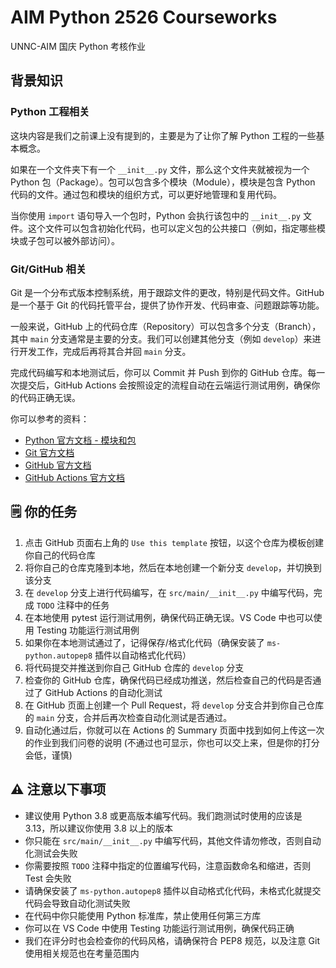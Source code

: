 # AIM Python 2526 Courseworks

UNNC-AIM 国庆 Python 考核作业

## 背景知识

### Python 工程相关

这块内容是我们之前课上没有提到的，主要是为了让你了解 Python 工程的一些基本概念。

如果在一个文件夹下有一个 `__init__.py` 文件，那么这个文件夹就被视为一个 Python 包（Package）。包可以包含多个模块（Module），模块是包含 Python 代码的文件。通过包和模块的组织方式，可以更好地管理和复用代码。

当你使用 `import` 语句导入一个包时，Python 会执行该包中的 `__init__.py` 文件。这个文件可以包含初始化代码，也可以定义包的公共接口（例如，指定哪些模块或子包可以被外部访问）。

### Git/GitHub 相关

Git 是一个分布式版本控制系统，用于跟踪文件的更改，特别是代码文件。GitHub 是一个基于 Git 的代码托管平台，提供了协作开发、代码审查、问题跟踪等功能。

一般来说，GitHub 上的代码仓库（Repository）可以包含多个分支（Branch），其中 `main` 分支通常是主要的分支。我们可以创建其他分支（例如 `develop`）来进行开发工作，完成后再将其合并回 `main` 分支。

完成代码编写和本地测试后，你可以 Commit 并 Push 到你的 GitHub 仓库。每一次提交后，GitHub Actions 会按照设定的流程自动在云端运行测试用例，确保你的代码正确无误。

你可以参考的资料：

- [Python 官方文档 - 模块和包](https://docs.python.org/zh-cn/3/tutorial/modules.html#packages)
- [Git 官方文档](https://git-scm.com/doc)
- [GitHub 官方文档](https://docs.github.com/en/get-started/quickstart)
- [GitHub Actions 官方文档](https://docs.github.com/en/actions)

## 🗒️ 你的任务

1. 点击 GitHub 页面右上角的 `Use this template` 按钮，以这个仓库为模板创建你自己的代码仓库
2. 将你自己的仓库克隆到本地，然后在本地创建一个新分支 `develop`，并切换到该分支
3. 在 `develop` 分支上进行代码编写，在 `src/main/__init__.py` 中编写代码，完成 `TODO` 注释中的任务
4. 在本地使用 pytest 运行测试用例，确保代码正确无误。VS Code 中也可以使用 Testing 功能运行测试用例
5. 如果你在本地测试通过了，记得保存/格式化代码（确保安装了 `ms-python.autopep8` 插件以自动格式化代码）
6. 将代码提交并推送到你自己 GitHub 仓库的 `develop` 分支
7. 检查你的 GitHub 仓库，确保代码已经成功推送，然后检查自己的代码是否通过了 GitHub Actions 的自动化测试
8. 在 GitHub 页面上创建一个 Pull Request，将 `develop` 分支合并到你自己仓库的 `main` 分支，合并后再次检查自动化测试是否通过。
9. 自动化通过后，你就可以在 Actions 的 Summary 页面中找到如何上传这一次的作业到我们问卷的说明 (不通过也可显示，你也可以交上来，但是你的打分会低，谨慎)

## ⚠️ 注意以下事项

- 建议使用 Python 3.8 或更高版本编写代码。我们跑测试时使用的应该是 3.13，所以建议你使用 3.8 以上的版本
- 你只能在 `src/main/__init__.py` 中编写代码，其他文件请勿修改，否则自动化测试会失败
- 你需要按照 `TODO` 注释中指定的位置编写代码，注意函数命名和缩进，否则 Test 会失败
- 请确保安装了 `ms-python.autopep8` 插件以自动格式化代码，未格式化就提交代码会导致自动化测试失败
- 在代码中你只能使用 Python 标准库，禁止使用任何第三方库
- 你可以在 VS Code 中使用 Testing 功能运行测试用例，确保代码正确
- 我们在评分时也会检查你的代码风格，请确保符合 PEP8 规范，以及注意 Git 使用相关规范也在考量范围内

